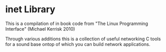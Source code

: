 # inet Library 

This is a compilation of in book code from "The Linux Programming Interface" (Michael Kerrisk 2010)

Through various additions this is a collection of useful networking C tools for a sound base ontop of which you can build network applications.
